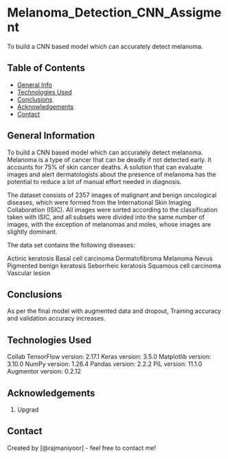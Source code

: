 # Melanoma_Detection_CNN_Assigment
To build a CNN based model which can accurately detect melanoma.


## Table of Contents
* [General Info](#general-information)
* [Technologies Used](#technologies-used)
* [Conclusions](#conclusions)
* [Acknowledgements](#acknowledgements)
* [Contact](#contact)



<!-- You can include any other section that is pertinent to your problem -->

## General Information
To build a CNN based model which can accurately detect melanoma. Melanoma is a type of cancer that can be deadly if not detected early. It accounts for 75% of skin cancer deaths. A solution that can evaluate images and alert dermatologists about the presence of melanoma has the potential to reduce a lot of manual effort needed in diagnosis.

The dataset consists of 2357 images of malignant and benign oncological diseases, which were formed from the International Skin Imaging Collaboration (ISIC). All images were sorted according to the classification taken with ISIC, and all subsets were divided into the same number of images, with the exception of melanomas and moles, whose images are slightly dominant.

The data set contains the following diseases:

Actinic keratosis
Basal cell carcinoma
Dermatofibroma
Melanoma
Nevus
Pigmented benign keratosis
Seborrheic keratosis
Squamous cell carcinoma
Vascular lesion

<!-- You don't have to answer all the questions - just the ones relevant to your project. -->

## Conclusions
As per the final model with augmented data and dropout, Training accuracy and validation accuracy increases. 

<!-- You don't have to answer all the questions - just the ones relevant to your project. -->


## Technologies Used
Collab
TensorFlow version: 2.17.1
Keras version: 3.5.0
Matplotlib version: 3.10.0
NumPy version: 1.26.4
Pandas version: 2.2.2
PIL version: 11.1.0
Augmentor version: 0.2.12

<!-- As the libraries versions keep on changing, it is recommended to mention the version of library used in this project -->

## Acknowledgements
1. Upgrad


## Contact
Created by [@rajmaniyoor] - feel free to contact me!


<!-- Optional -->
<!-- ## License -->
<!-- This project is open source and available under the [... License](). -->

<!-- You don't have to include all sections - just the one's relevant to your project -->
